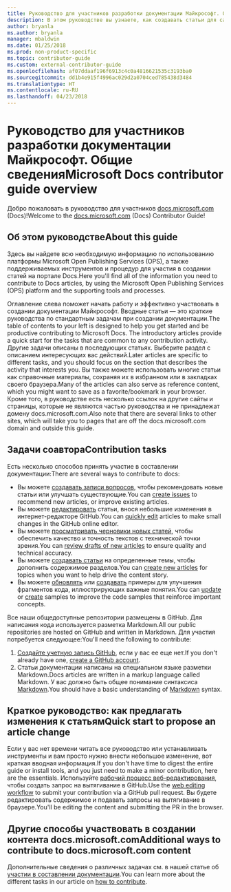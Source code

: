 ```yaml
---
title: Руководство для участников разработки документации Майкрософт. Общие сведения
description: В этом руководстве вы узнаете, как создавать статьи для сайта документации Майкрософт docs.microsoft.com.
author: bryanla
ms.author: bryanla
manager: mbaldwin
ms.date: 01/25/2018
ms.prod: non-product-specific
ms.topic: contributor-guide
ms.custom: external-contributor-guide
ms.openlocfilehash: af07ddaaf196f6913c4c0a4816621535c3193ba0
ms.sourcegitcommit: dd1b4e915f4996ac029d2a0704ced785438d3484
ms.translationtype: HT
ms.contentlocale: ru-RU
ms.lasthandoff: 04/23/2018
---
```

# <a name="microsoft-docs-contributor-guide-overview"></a><span data-ttu-id="519c6-103">Руководство для участников разработки документации Майкрософт. Общие сведения</span><span class="sxs-lookup"><span data-stu-id="519c6-103">Microsoft Docs contributor guide overview</span></span>

<span data-ttu-id="519c6-104">Добро пожаловать в руководство для участников [docs.microsoft.com](https://docs.microsoft.com) (Docs)!</span><span class="sxs-lookup"><span data-stu-id="519c6-104">Welcome to the [docs.microsoft.com](https://docs.microsoft.com) (Docs) Contributor Guide!</span></span>

## <a name="about-this-guide"></a><span data-ttu-id="519c6-105">Об этом руководстве</span><span class="sxs-lookup"><span data-stu-id="519c6-105">About this guide</span></span>

<span data-ttu-id="519c6-106">Здесь вы найдете всю необходимую информацию по использованию платформы Microsoft Open Publishing Services (OPS), а также поддерживаемых инструментов и процедур для участия в создании статей на портале Docs.</span><span class="sxs-lookup"><span data-stu-id="519c6-106">Here you'll find all of the information you need to contribute to Docs articles, by using the Microsoft Open Publishing Services (OPS) platform and the supporting tools and processes.</span></span>

<span data-ttu-id="519c6-107">Оглавление слева поможет начать работу и эффективно участвовать в создании документации Майкрософт. Вводные статьи — это краткие руководства по стандартным задачам при создании документации.</span><span class="sxs-lookup"><span data-stu-id="519c6-107">The table of contents to your left is designed to help you get started and be productive contributing to Microsoft Docs. The introductory articles provide a quick start for the tasks that are common to any contribution activity.</span></span> <span data-ttu-id="519c6-108">Другие задачи описаны в последующих статьях. Выберите раздел с описанием интересующих вас действий.</span><span class="sxs-lookup"><span data-stu-id="519c6-108">Later articles are specific to different tasks, and you should focus on the section that describes the activity that interests you.</span></span> <span data-ttu-id="519c6-109">Вы также можете использовать многие статьи как справочные материалы, сохраняя их в избранном или в закладках своего браузера.</span><span class="sxs-lookup"><span data-stu-id="519c6-109">Many of the articles can also serve as reference content, which you might want to save as a favorite/bookmark in your browser.</span></span> <span data-ttu-id="519c6-110">Кроме того, в руководстве есть несколько ссылок на другие сайты и страницы, которые не являются частью руководства и не принадлежат домену docs.microsoft.com.</span><span class="sxs-lookup"><span data-stu-id="519c6-110">Also note that there are several links to other sites, which will take you to pages that are off the docs.microsoft.com domain and outside this guide.</span></span>

## <a name="contribution-tasks"></a><span data-ttu-id="519c6-111">Задачи соавтора</span><span class="sxs-lookup"><span data-stu-id="519c6-111">Contribution tasks</span></span>

<span data-ttu-id="519c6-112">Есть несколько способов принять участие в составлении документации:</span><span class="sxs-lookup"><span data-stu-id="519c6-112">There are several ways to contribute to docs:</span></span>

- <span data-ttu-id="519c6-113">Вы можете [создавать записи вопросов](how-to-contribute.md#create-issues), чтобы рекомендовать новые статьи или улучшать существующие.</span><span class="sxs-lookup"><span data-stu-id="519c6-113">You can [create issues](how-to-contribute.md#create-issues) to recommend new articles, or improve existing articles.</span></span>
- <span data-ttu-id="519c6-114">Вы можете [редактировать](how-to-contribute.md#quick-edits) статьи, внося небольшие изменения в интернет-редакторе GitHub.</span><span class="sxs-lookup"><span data-stu-id="519c6-114">You can [quickly edit](how-to-contribute.md#quick-edits) articles to make small changes in the GitHub online editor.</span></span>
- <span data-ttu-id="519c6-115">Вы можете [просматривать черновики новых статей](how-to-contribute.md#review-new-articles), чтобы обеспечить качество и точность текстов с технической точки зрения.</span><span class="sxs-lookup"><span data-stu-id="519c6-115">You can [review drafts of new articles](how-to-contribute.md#review-new-articles) to ensure quality and technical accuracy.</span></span>
- <span data-ttu-id="519c6-116">Вы можете [создавать статьи](how-to-contribute.md#create-new-articles) на определенные темы, чтобы дополнить содержимое разделов.</span><span class="sxs-lookup"><span data-stu-id="519c6-116">You can [create new articles](how-to-contribute.md#create-new-articles) for topics when you want to help drive the content story.</span></span>
- <span data-ttu-id="519c6-117">Вы можете [обновлять](how-to-contribute.md#update-samples) или [создавать](how-to-contribute.md#create-samples) примеры для улучшения фрагментов кода, иллюстрирующих важные понятия.</span><span class="sxs-lookup"><span data-stu-id="519c6-117">You can [update](how-to-contribute.md#update-samples) or [create](how-to-contribute.md#create-samples) samples to improve the code samples that reinforce important concepts.</span></span>

<span data-ttu-id="519c6-118">Все наши общедоступные репозитории размещены в GitHub. Для написания кода используется разметка Markdown.</span><span class="sxs-lookup"><span data-stu-id="519c6-118">All our public repositories are hosted on GitHub and written in Markdown.</span></span> <span data-ttu-id="519c6-119">Для участия потребуется следующее:</span><span class="sxs-lookup"><span data-stu-id="519c6-119">You'll need the following to contribute:</span></span>

1. <span data-ttu-id="519c6-120">[Создайте учетную запись GitHub](https://github.com/join), если у вас ее еще нет.</span><span class="sxs-lookup"><span data-stu-id="519c6-120">If you don't already have one, [create a GitHub account](https://github.com/join).</span></span>
2. <span data-ttu-id="519c6-121">Статьи документации написаны на специальном языке разметки Markdown.</span><span class="sxs-lookup"><span data-stu-id="519c6-121">Docs articles are written in a markup language called Markdown.</span></span> <span data-ttu-id="519c6-122">У вас должно быть общее понимание синтаксиса [Markdown](https://daringfireball.net/projects/markdown/syntax).</span><span class="sxs-lookup"><span data-stu-id="519c6-122">You should have a basic understanding of [Markdown](https://daringfireball.net/projects/markdown/syntax) syntax.</span></span>

## <a name="quick-start-to-propose-an-article-change"></a><span data-ttu-id="519c6-123">Краткое руководство: как предлагать изменения к статьям</span><span class="sxs-lookup"><span data-stu-id="519c6-123">Quick start to propose an article change</span></span>

<span data-ttu-id="519c6-124">Если у вас нет времени читать все руководство или устанавливать инструменты и вам просто нужно внести небольшое изменение, вот краткая вводная информация.</span><span class="sxs-lookup"><span data-stu-id="519c6-124">If you don't have time to digest the entire guide or install tools, and you just need to make a minor contribution, here are the essentials.</span></span> <span data-ttu-id="519c6-125">Используйте [рабочий процесс веб-редактирования](how-to-contribute.md#quick-edits), чтобы создать запрос на вытягивание в GitHub.</span><span class="sxs-lookup"><span data-stu-id="519c6-125">Use the [web editing workflow](how-to-contribute.md#quick-edits) to submit your contribution via a GitHub pull request.</span></span> <span data-ttu-id="519c6-126">Вы будете редактировать содержимое и подавать запросы на вытягивание в браузере.</span><span class="sxs-lookup"><span data-stu-id="519c6-126">You'll be editing the content and submitting the PR in the browser.</span></span>

## <a name="additional-ways-to-contribute-to-docsmicrosoftcom-content"></a><span data-ttu-id="519c6-127">Другие способы участвовать в создании контента docs.microsoft.com</span><span class="sxs-lookup"><span data-stu-id="519c6-127">Additional ways to contribute to docs.microsoft.com content</span></span>

<span data-ttu-id="519c6-128">Дополнительные сведения о различных задачах см. в нашей статье об [участии в составлении документации](how-to-contribute.md).</span><span class="sxs-lookup"><span data-stu-id="519c6-128">You can learn more about the different tasks in our article on [how to contribute](how-to-contribute.md).</span></span>

